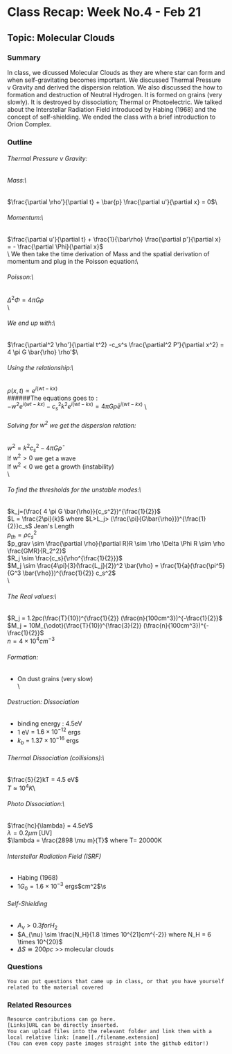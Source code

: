 
# Class Recap: Week No.4 - Feb 21
## Topic: Molecular Clouds

### Summary
In class, we dicussed Molecular Clouds as they are where star can form and when self-gravitating becomes important. We discussed Thermal Pressure v Gravity and derived the dispersion relation. We also discussed the how to formation and destruction of Neutral Hydrogen. It is formed on grains (very slowly). It is destroyed by dissociation; Thermal or Photoelectric. We talked about the Interstellar Radiation Field introduced by Habing (1968) and the concept of self-shielding. We ended the class with a brief introduction to Orion Complex.

### Outline 

###### Thermal Pressure v Gravity:
###### Mass:\
$\frac{\partial \rho'}{\partial t} + \bar{p} \frac{\partial u'}{\partial x} = 0$\
###### Momentum:\
$\frac{\partial u'}{\partial t} + \frac{1}{\bar\rho} \frac{\partial p'}{\partial x} = - \frac{\partial \Phi}{\partial x}$\
\ 
We then take the time derivation of Mass and the spatial derivation of momentum and plug in the Poisson equation:\
###### Poisson:\
$\Delta^2 \Phi = 4\pi G \rho$ \
\
###### We end up with:\
$\frac{\partial^2 \rho'}{\partial t^2} -c_s^s \frac{\partial^2 P'}{\partial x^2} = 4 \pi G \bar{\rho} \rho'$\
###### Using the relationship:\
$\rho (x,t) \propto e^{i(wt-kx)}$ \
######The equations goes to :\
$-w^2 e^{i(wt-kx)} - c_s^2 k^2 e^{i(wt-kx)} = 4 \pi G \bar{\rho}e^{i(wt-kx)}$ \
###### Solving for $w^2$ we get the dispersion relation:
$w^2 = k^2c_s^2 - 4 \pi G \bar{\rho}$\
If $w^2>0$ we get a wave\
If $w^2<0$ we get a growth (instability) \
\
###### To find the thresholds for the unstable modes:\
$k_j=(\frac{ 4 \pi G \bar{\rho}}{c_s^2})^{\frac{1}{2}}$  \
$L = \frac{2\pi}{k}$ where $L>L_j> (\frac{\pi}{G\bar{\rho}})^{\frac{1}{2}}c_s$  Jean's Length \
$p_{th} = \rho c_s^2$ \
$p_grav \sim \frac{\partial \rho}{\partial R}R \sim \rho \Delta \Phi R \sim \rho \frac{GMR}{R_2^2}$ \
$R_j \sim \frac{c_s}{\rho^{\frac{1}{2}}}$ \
$M_j \sim  \frac{4\pi}{3}(\frac{L_j}{2})^2 \bar{\rho} = \frac{1}{a}(\frac{\pi^5}{G^3 \bar{\rho}})^{\frac{1}{2}} c_s^2$ \
\
###### The Real values:\
$R_j = 1.2pc(\frac{T}{10})^{\frac{1}{2}} (\frac{n}{100cm^3})^{-\frac{1}{2}}$ \
$M_j = 10M_{\odot}(\frac{T}{10})^{\frac{3}{2}} (\frac{n}{100cm^3})^{-\frac{1}{2}}$ \
$n =4 \times 10^4 cm^{-3}$ 

###### Formation:
* On dust grains (very slow)\
\
###### Destruction: Dissociation
* binding energy : 4.5eV
* 1 eV = $1.6 \times 10^{-12}$ ergs
* $k_b$ = $1.37 \times 10^{-16}$ ergs
###### Thermal Dissociation (collisions):\
$\frac{5}{2}kT = 4.5 eV$\
$T \approx 10^4 K$\
###### Photo Dissociation:\
$\frac{hc}{\lambda} = 4.5eV$ \
$\lambda = 0.2 \mu m$ [UV] \
$\lambda = \frac{2898 \mu m}{T}$  where T= 20000K
###### Interstellar Radiation Field (ISRF)
* Habing (1968)
* $1G_0 = 1.6 \times 10^{-3}$ ergs\$cm^2$\s
###### Self-Shielding
* $A_{\nu} > 0.3 for H_2$
* $A_{\nu} \sim \frac{N_H}{1.8 \times 10^{21}cm^{-2}} where N_H = 6 \times 10^{20}$
* $\Delta S \cong 200pc$ >> molecular clouds








### Questions 
```
You can put questions that came up in class, or that you have yourself related to the material covered
```

### Related Resources
```
Resource contributions can go here.  
[Links]URL can be directly inserted.
You can upload files into the relevant folder and link them with a local relative link: [name][./filename.extension]
(You can even copy paste images straight into the github editor!)
```

